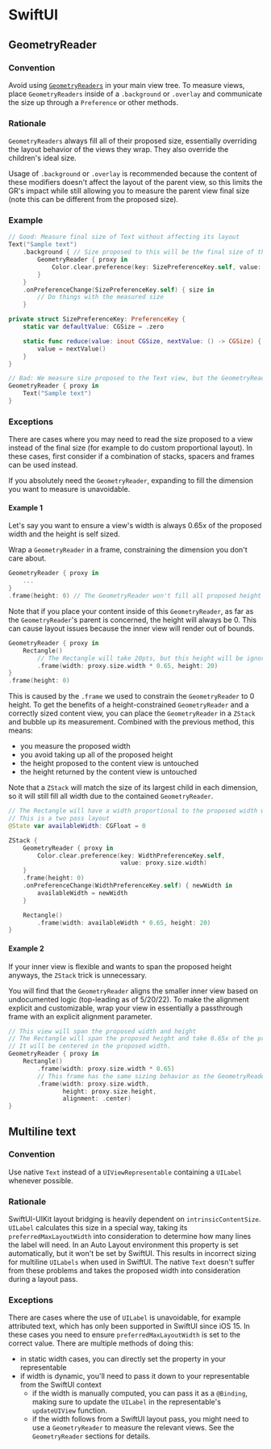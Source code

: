 # SwiftUI

## GeometryReader

### Convention
Avoid using [`GeometryReaders`](https://developer.apple.com/documentation/swiftui/geometryreader) in your main view tree. To measure views, place `GeometryReaders` inside of a `.background` or `.overlay` and communicate the size up through a `Preference` or other methods.

### Rationale
`GeometryReaders` always fill all of their proposed size, essentially overriding the layout behavior of the views they wrap. They also override the children's ideal size.

Usage of `.background` or `.overlay` is recommended because the content of these modifiers doesn't affect the layout of the parent view, so this limits the GR's impact while still allowing you to measure the parent view final size (note this can be different from the proposed size).

### Example
```swift
// Good: Measure final size of Text without affecting its layout
Text("Sample text")
    .background { // Size proposed to this will be the final size of the Text view
        GeometryReader { proxy in
            Color.clear.preference(key: SizePreferenceKey.self, value: proxy.size)
        }
    }
    .onPreferenceChange(SizePreferenceKey.self) { size in
        // Do things with the measured size
    }

private struct SizePreferenceKey: PreferenceKey {
    static var defaultValue: CGSize = .zero

    static func reduce(value: inout CGSize, nextValue: () -> CGSize) {
        value = nextValue()
    }
}
```

```swift
// Bad: We measure size proposed to the Text view, but the GeometryReader won't fit the text. 
GeometryReader { proxy in 
    Text("Sample text")
}
```

### Exceptions
There are cases where you may need to read the size proposed to a view instead of the final size (for example to do custom proportional layout). In these cases, first consider if a combination of stacks, spacers and frames can be used instead.

If you absolutely need the `GeometryReader`, expanding to fill the dimension you want to measure is unavoidable.

#### Example 1
Let's say you want to ensure a view's width is always 0.65x of the proposed width and the height is self sized.

Wrap a `GeometryReader` in a frame, constraining the dimension you don't care about.
```swift
GeometryReader { proxy in 
    ...
}
.frame(height: 0) // The GeometryReader won't fill all proposed height
```
Note that if you place your content inside of this `GeometryReader`, as far as the `GeometryReader`'s parent is concerned, the height will always be 0. This can cause layout issues because the inner view will render out of bounds.
```swift
GeometryReader { proxy in 
    Rectangle()
        // The Rectangle will take 20pts, but this height will be ignored by the layout system.
        .frame(width: proxy.size.width * 0.65, height: 20) 
}
.frame(height: 0)
```
This is caused by the `.frame` we used to constrain the `GeometryReader` to 0 height. To get the benefits of a height-constrained `GeometryReader` and a correctly sized content view, you can place the `GeometryReader` in a `ZStack` and bubble up its measurement. Combined with the previous method, this means:
- you measure the proposed width
- you avoid taking up all of the proposed height
- the height proposed to the content view is untouched
- the height returned by the content view is untouched

Note that a `ZStack` will match the size of its largest child in each dimension, so it will still fill all width due to the contained `GeometryReader`.
```swift
// The Rectangle will have a width proportional to the proposed width without taking up all the proposed height.
// This is a two pass layout
@State var availableWidth: CGFloat = 0

ZStack {
    GeometryReader { proxy in 
        Color.clear.preference(key: WidthPreferenceKey.self,
                               value: proxy.size.width)
    }
    .frame(height: 0)
    .onPreferenceChange(WidthPreferenceKey.self) { newWidth in
        availableWidth = newWidth
    }

    Rectangle()
        .frame(width: availableWidth * 0.65, height: 20)
}
```
#### Example 2
If your inner view is flexible and wants to span the proposed height anyways, the `ZStack` trick is unnecessary.

You will find that the `GeometryReader` aligns the smaller inner view based on undocumented logic (top-leading as of 5/20/22). To make the alignment explicit and customizable, wrap your view in essentially a passthrough frame with an explicit alignment parameter.
```swift
// This view will span the proposed width and height
// The Rectangle will span the proposed height and take 0.65x of the proposed width.
// It will be centered in the proposed width.
GeometryReader { proxy in
    Rectangle() 
        .frame(width: proxy.size.width * 0.65)
        // This frame has the same sizing behavior as the GeometryReader, but allows you to change the alignment.
        .frame(width: proxy.size.width,
               height: proxy.size.height,
               alignment: .center)
}
```


## Multiline text
### Convention
Use native `Text` instead of a `UIViewRepresentable` containing a `UILabel` whenever possible.

### Rationale
SwiftUI-UIKit layout bridging is heavily dependent on `intrinsicContentSize`. `UILabel` calculates this size in a special way, taking its `preferredMaxLayoutWidth` into consideration to determine how many lines the label will need. In an Auto Layout environment this property is set automatically, but it won't be set by SwiftUI. This results in incorrect sizing for multiline `UILabels` when used in SwiftUI. The native `Text` doesn't suffer from these problems and takes the proposed width into consideration during a layout pass.

### Exceptions
There are cases where the use of `UILabel` is unavoidable, for example attributed text, which has only been supported in SwiftUI since iOS 15. In these cases you need to ensure `preferredMaxLayoutWidth` is set to the correct value. There are multiple methods of doing this:
- in static width cases, you can directly set the property in your representable
- if width is dynamic, you'll need to pass it down to your representable from the SwiftUI context
    - if the width is manually computed, you can pass it as a `@Binding`, making sure to update the `UILabel` in the representable's `updateUIView` function.
    - if the width follows from a SwiftUI layout pass, you might need to use a `GeometryReader` to measure the relevant views. See the `GeometryReader` sections for details.